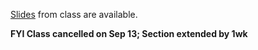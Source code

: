 [Slides](lecture-03.pdf) from class are available.

<!--[Video](https://cornell.mediasite.com/Mediasite/Catalog/catalogs/cs5356) of the class is also available.-->
<!--[Assignment 2](/assignments/a2/a2.md) Released + due on Tuesday 9/5.-->

**FYI Class cancelled on Sep 13; Section extended by 1wk**

